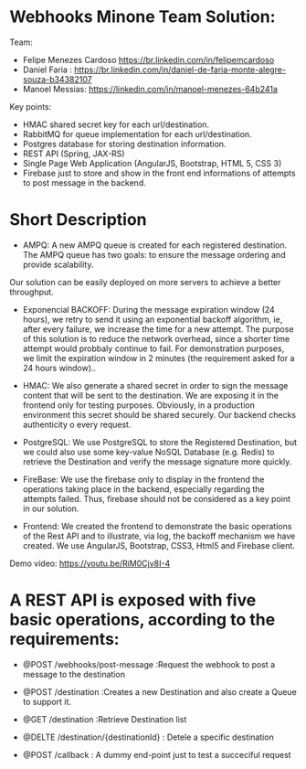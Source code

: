 # Webhooks Minone Team Solution:
Team:
- Felipe Menezes Cardoso https://br.linkedin.com/in/felipemcardoso
- Daniel Faria : https://br.linkedin.com/in/daniel-de-faria-monte-alegre-souza-b34382107
- Manoel Messias: https://linkedin.com/in/manoel-menezes-64b241a

Key points:
- HMAC shared secret key for each url/destination.
- RabbitMQ for queue implementation for each url/destination.
- Postgres database for storing destination information.
- REST API (Spring, JAX-RS)
- Single Page Web Application (AngularJS, Bootstrap, HTML 5, CSS 3)
- Firebase just to store and show in the front end informations of attempts to post message in the backend.

# Short Description

- AMPQ: A new AMPQ queue is created for each registered destination. The AMPQ queue has two goals: to ensure the message ordering and provide scalability.

Our solution can be easily deployed on more servers to achieve a better throughput.

- Exponencial BACKOFF: During the message expiration window (24 hours), we retry to send it using an exponential backoff algorithm, ie, after every failure, we increase the time for a new attempt. The purpose of this solution is to reduce the network overhead, since a shorter time attempt would probbaly continue to fail. For demonstration purposes, we limit the expiration window in 2 minutes (the requirement asked for a 24 hours window)..

- HMAC: We also generate a shared secret in order to sign the message content that will be sent to the destination. We are exposing it in the frontend only for testing purposes. Obviously, in a production environment this secret should be shared securely. Our backend checks authenticity o every request.

- PostgreSQL: We use PostgreSQL to store the Registered Destination, but we could also use some key-value NoSQL Database (e.g. Redis) to retrieve the Destination and verify the message signature more quickly.

- FireBase: We use the firebase only to display in the frontend the operations taking place in the backend, especially regarding the attempts failed. Thus, firebase should not be considered as a key point in our solution.

- Frontend: We created the frontend to demonstrate the basic operations of the Rest API and to illustrate, via log, the backoff mechanism we have created. We use AngularJS, Bootstrap, CSS3, Html5 and Firebase client.

Demo video: https://youtu.be/RiM0Cjv8I-4

# A REST API is exposed with five basic operations, according to the requirements:

- @POST /webhooks/post-message :Request the webhook to post a message to the destination

- @POST /destination :Creates a new Destination and also create a Queue to support it.

- @GET /destination :Retrieve Destination list

- @DELTE /destination/{destinationId} : Detele a specific destination

- @POST /callback : A dummy end-point just to test a succeciful request


